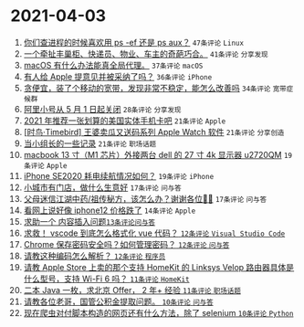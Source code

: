 # 2021-04-03

1. [你们查进程的时候喜欢用 ps -ef 还是 ps aux？](https://www.v2ex.com/t/767746) `47条评论` `Linux`
1. [一个牵扯丰巢柜、快递员、物业、车主的奇葩巧合。](https://www.v2ex.com/t/767741) `41条评论` `分享发现`
1. [macOS 有什么办法能真全局代理。](https://www.v2ex.com/t/767745) `37条评论` `macOS`
1. [有人给 Apple 提意见并被采纳了吗？](https://www.v2ex.com/t/767750) `36条评论` `iPhone`
1. [贪便宜，装了个移动的宽带，发现非常不稳定，能怎么改善吗](https://www.v2ex.com/t/767800) `34条评论` `宽带症候群`
1. [阿里小号从 5 月 1 日起关闭](https://www.v2ex.com/t/767780) `28条评论` `分享发现`
1. [2021 年推荐一张划算的美国实体手机卡吧](https://www.v2ex.com/t/767793) `21条评论` `Apple`
1. [[时鸟·Timebird] 王婆卖瓜又送码系列 Apple Watch 软件](https://www.v2ex.com/t/767788) `21条评论` `分享创造`
1. [当小组长的一些记录](https://www.v2ex.com/t/767732) `21条评论` `职场话题`
1. [macbook 13 寸（M1 芯片）外接两台 dell 的 27 寸 4k 显示器 u2720QM](https://www.v2ex.com/t/767784) `19条评论` `Apple`
1. [iPhone SE2020 耗电续航情况如何？](https://www.v2ex.com/t/767729) `19条评论` `iPhone`
1. [小城市有门店，做什么生意好](https://www.v2ex.com/t/767767) `17条评论` `问与答`
1. [父母迷信江湖中药/祖传秘方，该怎么办？谢谢各位🙏🙏](https://www.v2ex.com/t/767770) `17条评论` `问与答`
1. [看网上说好像 iphone12 价格跌了](https://www.v2ex.com/t/767751) `14条评论` `Apple`
1. [求助一个 <table> 内容插入问题](https://www.v2ex.com/t/767758) `13条评论` `问与答`
1. [求救！ vscode 到底怎么格式化 vue 代码？](https://www.v2ex.com/t/767822) `12条评论` `Visual Studio Code`
1. [Chrome 保存密码安全吗？如何管理密码？](https://www.v2ex.com/t/767805) `12条评论` `问与答`
1. [请教这种编码怎么解析？](https://www.v2ex.com/t/767799) `12条评论` `程序员`
1. [请教 Apple Store 上卖的那个支持 HomeKit 的 Linksys Velop 路由器具体是什么型号，支持 Wi-Fi 6 吗？](https://www.v2ex.com/t/767768) `11条评论` `HomeKit`
1. [二本 Java 一枚，求北京 Offer， 2 年+ 经验](https://www.v2ex.com/t/767735) `11条评论` `职场话题`
1. [请教各位老哥，国管公积金提取问题。](https://www.v2ex.com/t/767812) `10条评论` `问与答`
1. [现在爬虫对付脚本构造的网页还有什么方法，除了 selenium](https://www.v2ex.com/t/767807) `10条评论` `Python`
